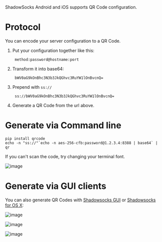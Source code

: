 ShadowSocks Android and iOS supports QR Code configuration.

Protocol
========

You can encode your server configuration to a QR Code.

1. Put your configuration together like this:

        method:password@hostname:port

2. Transform it into base64:

        bWV0aG9kOnBhc3N3b3JkQGhvc3RuYW1lOnBvcnQ=

3. Prepend with `ss://`

        ss://bWV0aG9kOnBhc3N3b3JkQGhvc3RuYW1lOnBvcnQ=

4. Generate a QR Code from the url above.

Generate via Command line
=========================

    pip install qrcode
    echo -n "ss://"`echo -n aes-256-cfb:password@1.2.3.4:8388 | base64` | qr

If you can't scan the code, try changing your terminal font.

![image](https://cloud.githubusercontent.com/assets/1073082/4605437/6a41d15a-51e1-11e4-801a-424b5add2009.png)

Generate via GUI clients
========================

You can also generate QR Codes with
[Shadowsocks GUI](https://github.com/shadowsocks/shadowsocks-gui)
or [Shadowsocks for OS X](https://github.com/shadowsocks/shadowsocks-iOS/wiki/Shadowsocks-for-OSX-Help):

![image](https://cloud.githubusercontent.com/assets/1073082/4577064/1fb3b754-4fb9-11e4-9ab3-215e80d8ef1e.png)

![image](https://cloud.githubusercontent.com/assets/1073082/4576995/92b0cf5e-4fb8-11e4-84ce-6db752f6ba69.png)

![image](https://cloud.githubusercontent.com/assets/1073082/4605261/a345d9d4-51d6-11e4-94e8-a13a987567e7.png)